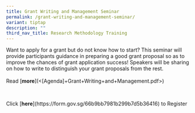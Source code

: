 ```yaml
---
title: Grant Writing and Management Seminar
permalink: /grant-writing-and-management-seminar/
variant: tiptap
description: ""
third_nav_title: Research Methodology Training
---
```

<p>Want to apply for a grant but do not know how to start? This seminar will
provide participants guidance in preparing a good grant proposal so as
to improve the chances of grant application success! Speakers will be sharing
on how to write to distinguish your grant proposals from the rest.&nbsp;
<br>
<br>Read&nbsp;[<strong>more</strong>](&lt;[Agenda]+Grant+Writing+and+Management.pdf&gt;)</p>
<p>&nbsp;</p>
<p>Click&nbsp;[<strong>here</strong>](<a rel="noopener noreferrer nofollow" target="_blank">https://form.gov.sg/66b9bb7981b299b7d5b36416</a>)&nbsp;to
Register</p>